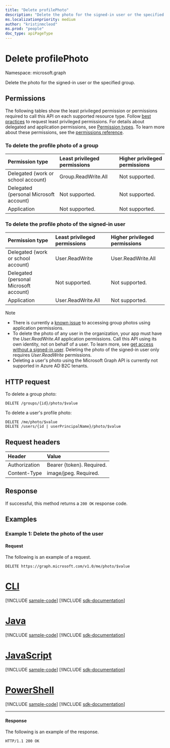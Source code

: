 ```yaml
---
title: "Delete profilePhoto"
description: "Delete the photo for the signed-in user or the specified group."
ms.localizationpriority: medium
author: "kristinmcleod"
ms.prod: "people"
doc_type: apiPageType
---
```


# Delete profilePhoto

Namespace: microsoft.graph

Delete the photo for the signed-in user or the specified group. 


## Permissions

The following tables show the least privileged permission or permissions required to call this API on each supported resource type. Follow [best practices](/graph/permissions-overview#best-practices-for-using-microsoft-graph-permissions) to request least privileged permissions. For details about delegated and application permissions, see [Permission types](/graph/permissions-overview#permission-types). To learn more about these permissions, see the [permissions reference](/graph/permissions-reference).


### To delete the profile photo of a group

<!-- { "blockType": "ignored"  } // Note: Removing this line will result in the permissions autogeneration tool overwriting the table. -->
|Permission type      | Least privileged permissions             | Higher privileged permissions             |
|:--------------------|:-----------------------------------------|:------------------------------------------|
|Delegated (work or school account)      |   Group.ReadWrite.All           | Not supported. |
|Delegated (personal Microsoft account)      |   Not supported.            | Not supported. |
|Application      |    Not supported.           | Not supported. |


### To delete the profile photo of the signed-in user

<!-- { "blockType": "ignored"  } // Note: Removing this line will result in the permissions autogeneration tool overwriting the table. -->
|Permission type      | Least privileged permissions             | Higher privileged permissions             |
|:--------------------|:-----------------------------------------|:------------------------------------------|
|Delegated (work or school account)      |   User.ReadWrite | User.ReadWrite.All           |
|Delegated (personal Microsoft account)      |   Not supported.            | Not supported. |
|Application      |    User.ReadWrite.All           | Not supported. |

> [!NOTE]
>
> - There is currently a [known issue](/graph/known-issues#groups) to accessing group photos using application permissions.
> - To delete the photo of any user in the organization, your app must have the *User.ReadWrite.All* application permissions. Call this API using its own identity, not on behalf of a user. To learn more, see [get access without a signed-in user](/graph/auth-v2-service). Deleting the photo of the signed-in user only requires *User.ReadWrite* permissions.
> - Deleting a user's photo using the Microsoft Graph API is currently not supported in Azure AD B2C tenants.

## HTTP request

To delete a group photo:
<!-- { "blockType": "ignored" } -->
```http
DELETE /groups/{id}/photo/$value
```

To delete a user's profile photo:
<!-- { "blockType": "ignored" } -->
```http
DELETE /me/photo/$value
DELETE /users/{id | userPrincipalName}/photo/$value
```

## Request headers

| Header       | Value |
|:---------------|:--------|
| Authorization  | Bearer {token}. Required.  |
| Content-Type  | image/jpeg. Required.  |


## Response

If successful, this method returns a `200 OK` response code.

## Examples

### Example 1: Delete the photo of the user

#### Request

The following is an example of a request.

<!-- {
  "blockType": "request",
  "name": "delete_profilephoto"
}-->
```http
DELETE https://graph.microsoft.com/v1.0/me/photo/$value
```

# [CLI](#tab/cli)
[!INCLUDE [sample-code](../includes/snippets/cli/delete-profilephoto-cli-snippets.md)]
[!INCLUDE [sdk-documentation](../includes/snippets/snippets-sdk-documentation-link.md)]

# [Java](#tab/java)
[!INCLUDE [sample-code](../includes/snippets/java/delete-profilephoto-java-snippets.md)]
[!INCLUDE [sdk-documentation](../includes/snippets/snippets-sdk-documentation-link.md)]

# [JavaScript](#tab/javascript)
[!INCLUDE [sample-code](../includes/snippets/javascript/delete-profilephoto-javascript-snippets.md)]
[!INCLUDE [sdk-documentation](../includes/snippets/snippets-sdk-documentation-link.md)]

# [PowerShell](#tab/powershell)
[!INCLUDE [sample-code](../includes/snippets/powershell/delete-profilephoto-powershell-snippets.md)]
[!INCLUDE [sdk-documentation](../includes/snippets/snippets-sdk-documentation-link.md)]

---

#### Response

The following is an example of the response.

<!-- {
  "blockType": "response"
} -->
```http
HTTP/1.1 200 OK
```